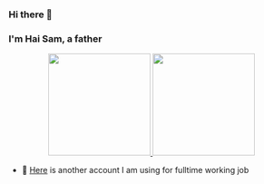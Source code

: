 ### Hi there 👋
### I'm Hai Sam, a father
<p align="center">
<a href="https://github.com/samthehai">
  <img height="180em" src="https://github-readme-stats-eight-theta.vercel.app/api?username=samthehai&show_icons=true&theme=algolia&include_all_commits=true&count_private=true"/>
  <img height="180em" src="https://github-readme-stats-eight-theta.vercel.app/api/top-langs/?username=samthehai&layout=compact&langs_count=8&theme=algolia"/>
</a>
</p>

- 🔭 <a href="https://github.com/sam-the-hai">Here</a> is another account I am using for fulltime working job
<!--
**sam-the-hai/sam-the-hai** is a ✨ _special_ ✨ repository because its `README.md` (this file) appears on your GitHub profile.

Here are some ideas to get you started:

- 🔭 I’m currently working on ...
- 🌱 I’m currently learning ...
- 👯 I’m looking to collaborate on ...
- 🤔 I’m looking for help with ...
- 💬 Ask me about ...
- 📫 How to reach me: ...
- 😄 Pronouns: ...
- ⚡ Fun fact: ...
-->
